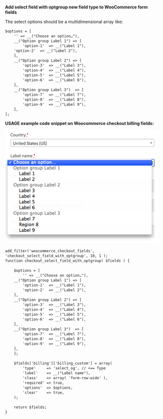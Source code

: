 <strong>Add select field with optgroup new field type to WooCommerce form fields</strong>

The select options should be a multidimensional array like:

<pre><code>$options = [
    '' => __("Choose an option…"),
    __("Option group Label 1") => [
        'option-1' 	=> __("Label 1"),
	'option-2' 	=> __("Label 2"),
    ],
    __("Option group Label 2") => [
        'option-3' 	=> __("Label 3"),
        'option-4' 	=> __("Label 4"),
        'option-5' 	=> __("Label 5"),
        'option-6' 	=> __("Label 6"),
    ],
    __("Option group Label 3")  => [
        'option-7' 	=> __("Label 7"),
        'option-8' 	=> __("Label 8"),
        'option-9' 	=> __("Label 9"),
    ],
];
</code></pre>

<strong>USAGE example code snippet on Woocommerce checkout billing fields:</strong>

<img src="checkout-billing-form-field.png" />

<pre><code>add_filter('woocommerce_checkout_fields', 'checkout_select_field_with_optgroup', 10, 1 );
function checkout_select_field_with_optgroup( $fields ) {
	
    $options = [
        '' => __("Choose an option…"),
	__("Option group Label 1") => [
	    'option-1' 	=> __("Label 1"),
	    'option-2' 	=> __("Label 2"),
	],
	__("Option group Label 2") => [
	    'option-3' 	=> __("Label 3"),
	    'option-4' 	=> __("Label 4"),
	    'option-5' 	=> __("Label 5"),
	    'option-6' 	=> __("Label 6"),
	],
	__("Option group Label 3")  => [
	    'option-7' 	=> __("Label 7"),
	    'option-8' 	=> __("Label 8"),
	    'option-9' 	=> __("Label 9"),
	],
    ];
	
    $fields['billing']['billing_custom'] = array(
        'type'     => 'select_og', // <== Type 
        'label'    => __("Label name"),
        'class'    => array( 'form-row-wide' ),
        'required' => true,
        'options'  => $options,
        'clear'    => true,
    );
    
    return $fields;
}
</code></pre>


